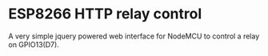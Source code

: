 # ESP8266 HTTP relay control
A very simple jquery powered web interface for NodeMCU to control a relay on GPIO13(D7).
